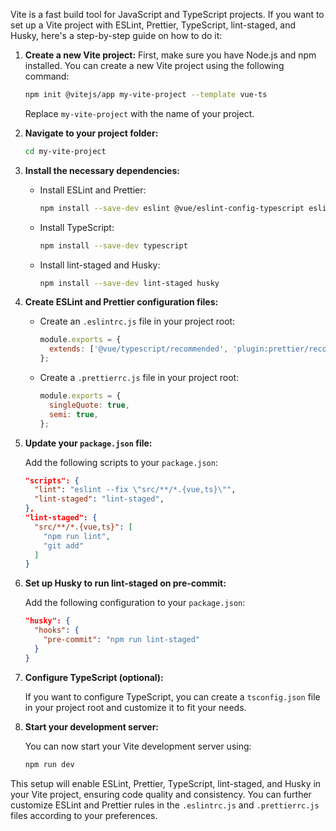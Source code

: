 Vite is a fast build tool for JavaScript and TypeScript projects. If you want to set up a Vite project with ESLint, Prettier, TypeScript, lint-staged, and Husky, here's a step-by-step guide on how to do it:

1. **Create a new Vite project:**
   First, make sure you have Node.js and npm installed. You can create a new Vite project using the following command:

   ```bash
   npm init @vitejs/app my-vite-project --template vue-ts
   ```

   Replace `my-vite-project` with the name of your project.

2. **Navigate to your project folder:**

   ```bash
   cd my-vite-project
   ```

3. **Install the necessary dependencies:**

   - Install ESLint and Prettier:

     ```bash
     npm install --save-dev eslint @vue/eslint-config-typescript eslint-plugin-prettier eslint-config-prettier prettier
     ```

   - Install TypeScript:

     ```bash
     npm install --save-dev typescript
     ```

   - Install lint-staged and Husky:

     ```bash
     npm install --save-dev lint-staged husky
     ```

4. **Create ESLint and Prettier configuration files:**

   - Create an `.eslintrc.js` file in your project root:

     ```javascript
     module.exports = {
       extends: ['@vue/typescript/recommended', 'plugin:prettier/recommended'],
     };
     ```

   - Create a `.prettierrc.js` file in your project root:

     ```javascript
     module.exports = {
       singleQuote: true,
       semi: true,
     };
     ```

5. **Update your `package.json` file:**

   Add the following scripts to your `package.json`:

   ```json
   "scripts": {
     "lint": "eslint --fix \"src/**/*.{vue,ts}\"",
     "lint-staged": "lint-staged",
   },
   "lint-staged": {
     "src/**/*.{vue,ts}": [
       "npm run lint",
       "git add"
     ]
   }
   ```

6. **Set up Husky to run lint-staged on pre-commit:**

   Add the following configuration to your `package.json`:

   ```json
   "husky": {
     "hooks": {
       "pre-commit": "npm run lint-staged"
     }
   }
   ```

7. **Configure TypeScript (optional):**

   If you want to configure TypeScript, you can create a `tsconfig.json` file in your project root and customize it to fit your needs.

8. **Start your development server:**

   You can now start your Vite development server using:

   ```bash
   npm run dev
   ```

This setup will enable ESLint, Prettier, TypeScript, lint-staged, and Husky in your Vite project, ensuring code quality and consistency. You can further customize ESLint and Prettier rules in the `.eslintrc.js` and `.prettierrc.js` files according to your preferences.